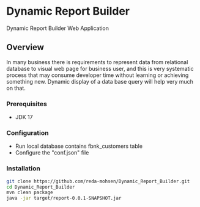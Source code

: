 # Dynamic Report Builder
Dynamic Report Builder Web Application

## Overview
In many business there is requirements to represent data from relational database to visual web page 
for business user, and this is very systematic process that may consume developer time without learning 
or achieving something new. Dynamic display of a data base query will help very much on that.

### Prerequisites
- JDK 17

### Configuration
- Run local database contains fbnk_customers table
- Configure the "conf.json" file

### Installation
   ```bash
   git clone https://github.com/reda-mohsen/Dynamic_Report_Builder.git
   cd Dynamic_Report_Builder
   mvn clean package
   java -jar target/report-0.0.1-SNAPSHOT.jar
